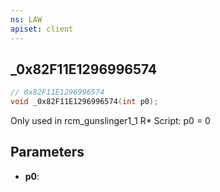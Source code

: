 ```yaml
---
ns: LAW
apiset: client
---
```

## _0x82F11E1296996574

```c
// 0x82F11E1296996574
void _0x82F11E1296996574(int p0);
```

Only used in rcm_gunslinger1_1 R* Script: p0 = 0

## Parameters
* **p0**:




